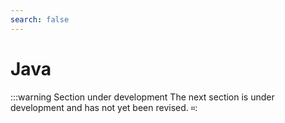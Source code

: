 ```yaml
---
search: false
---
```


# Java

:::warning Section under development
The next section is under development and has not yet been revised.
።: